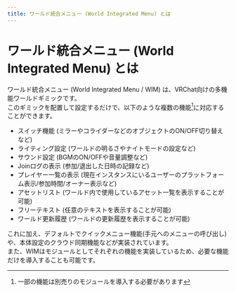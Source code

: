 ```yaml
---
title: ワールド統合メニュー (World Integrated Menu) とは
---
```


# ワールド統合メニュー (World Integrated Menu) とは
ワールド統合メニュー (World Integrated Menu / WIM) は、VRChat向けの多機能ワールドギミックです。  
このギミックを配置して設定するだけで、以下のような複数の機能[^1]に対応することができます。

- スイッチ機能 (ミラーやコライダーなどのオブジェクトのON/OFF切り替えなど)
- ライティング設定 (ワールドの明るさやナイトモードの設定など)
- サウンド設定 (BGMのON/OFFや音量調整など)
- Joinログの表示 (参加/退出した日時の記録など)
- プレイヤー一覧の表示 (現在インスタンスにいるユーザーのプラットフォーム表示/参加時間/オーナー表示など)
- アセットリスト (ワールド内で使用しているアセット一覧を表示することが可能)
- フリーテキスト (任意のテキストを表示することが可能)
- ワールド更新履歴 (ワールドの更新履歴を表示することが可能)

これに加え、デフォルトでクイックメニュー機能(手元へのメニューの呼び出し)や、本体設定のクラウド同期機能などが実装されています。  
また、WIMはモジュールとしてそれぞれの機能を実装しているため、必要な機能だけを導入することも可能です。  

[^1]: 一部の機能は別売りのモジュールを導入する必要があります